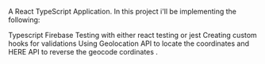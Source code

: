 A React TypeScript Application.
In this project i'll be implementing the following:

Typescript
Firebase
Testing with either react testing or jest
Creating custom hooks for validations
Using Geolocation API to locate the coordinates and HERE API to reverse the geocode cordinates .

